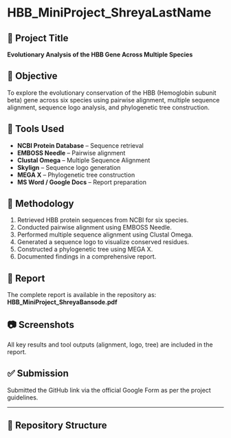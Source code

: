 # HBB_MiniProject_ShreyaLastName

## 📌 Project Title
**Evolutionary Analysis of the HBB Gene Across Multiple Species**

## 🧬 Objective
To explore the evolutionary conservation of the HBB (Hemoglobin subunit beta) gene across six species using pairwise alignment, multiple sequence alignment, sequence logo analysis, and phylogenetic tree construction.

## 🔧 Tools Used
- **NCBI Protein Database** – Sequence retrieval
- **EMBOSS Needle** – Pairwise alignment
- **Clustal Omega** – Multiple Sequence Alignment  
- **Skylign** – Sequence logo generation    
- **MEGA X** – Phylogenetic tree construction  
- **MS Word / Google Docs** – Report preparation  

## 🧪 Methodology
1. Retrieved HBB protein sequences from NCBI for six species.
2. Conducted pairwise alignment using EMBOSS Needle.
3. Performed multiple sequence alignment using Clustal Omega.
4. Generated a sequence logo to visualize conserved residues.
6. Constructed a phylogenetic tree using MEGA X.
7. Documented findings in a comprehensive report.

## 📄 Report
The complete report is available in the repository as:  
**HBB_MiniProject_ShreyaBansode.pdf**

## 📷 Screenshots
All key results and tool outputs (alignment, logo, tree) are included in the report.

## ✅ Submission
Submitted the GitHub link via the official Google Form as per the project guidelines.

---

## 📁 Repository Structure
